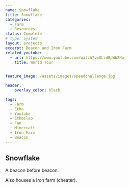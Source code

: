 ```yaml
---
name: Snowflake
title: Snowflake
categories:
  - Farm
  - Resources
status: Complete
# type: System
layout: projecto
excerpt: Beacon and Iron Farm
related_youtube:
  - url: https://www.youtube.com/watch?v=ULcdBpWb2No
    title: World Tour

  
feature_image: /assets/images/speedchallenge.jpg

header: 
    overlay_color: black

tags:
  - Farm
  - Etho
  - Youtube
  - Ethoslab
  - Fan
  - Minecraft
  - Iron Farm
  - Beacon
---
```



## Snowflake
A beacon before beacon.


Also houses a Iron farm (cheater).